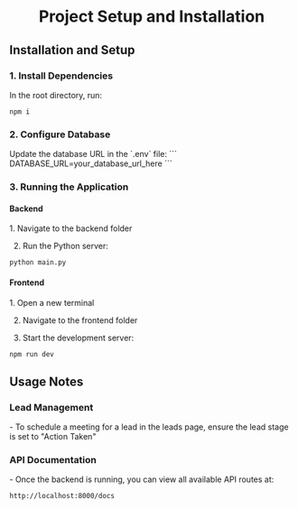 
<h1 align="center">Project Setup and Installation</h1>


<h2>Installation and Setup</h2>

<h3>1. Install Dependencies</h3>
In the root directory, run:

```
npm i
```


<h3>2. Configure Database</h3>
Update the database URL in the `.env` file:
```
DATABASE_URL=your_database_url_here
```

<h3>3. Running the Application</h3>

<h4>Backend</h4>
1. Navigate to the backend folder


2. Run the Python server:
```
python main.py
```

<h4>Frontend</h4>
1. Open a new terminal

2. Navigate to the frontend folder
   
3. Start the development server:
```
npm run dev
```

<h2>Usage Notes</h2>

<h3>Lead Management</h3>
- To schedule a meeting for a lead in the leads page, ensure the lead stage is set to <bold>"Action Taken"</bold>

<h3>API Documentation</h3>
- Once the backend is running, you can view all available API routes at:

  ```
  http://localhost:8000/docs
  ```

